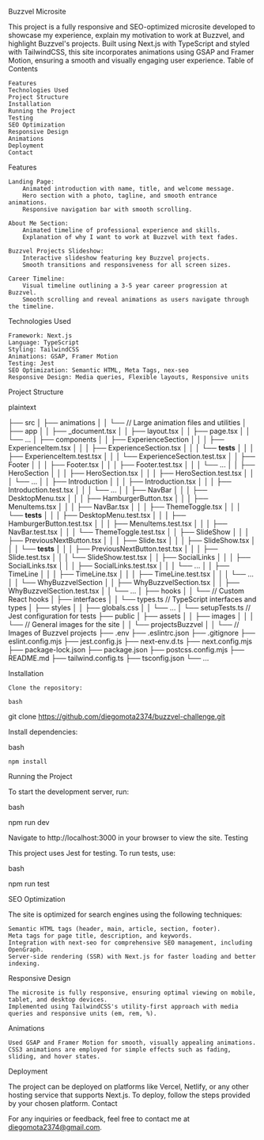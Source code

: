 Buzzvel Microsite

This project is a fully responsive and SEO-optimized microsite developed to showcase my experience, explain my motivation to work at Buzzvel, and highlight Buzzvel's projects. Built using Next.js with TypeScript and styled with TailwindCSS, this site incorporates animations using GSAP and Framer Motion, ensuring a smooth and visually engaging user experience.
Table of Contents

    Features
    Technologies Used
    Project Structure
    Installation
    Running the Project
    Testing
    SEO Optimization
    Responsive Design
    Animations
    Deployment
    Contact

Features

    Landing Page:
        Animated introduction with name, title, and welcome message.
        Hero section with a photo, tagline, and smooth entrance animations.
        Responsive navigation bar with smooth scrolling.

    About Me Section:
        Animated timeline of professional experience and skills.
        Explanation of why I want to work at Buzzvel with text fades.

    Buzzvel Projects Slideshow:
        Interactive slideshow featuring key Buzzvel projects.
        Smooth transitions and responsiveness for all screen sizes.

    Career Timeline:
        Visual timeline outlining a 3-5 year career progression at Buzzvel.
        Smooth scrolling and reveal animations as users navigate through the timeline.

Technologies Used

    Framework: Next.js
    Language: TypeScript
    Styling: TailwindCSS
    Animations: GSAP, Framer Motion
    Testing: Jest
    SEO Optimization: Semantic HTML, Meta Tags, nex-seo
    Responsive Design: Media queries, Flexible layouts, Responsive units

Project Structure

plaintext

├── src
│   ├── animations
│   │   └── // Large animation files and utilities
│   ├── app
│   │   ├── _document.tsx
│   │   ├── layout.tsx
│   │   ├── page.tsx
│   │   └── ...
│   ├── components
│   │   ├── ExperienceSection
│   │   │   ├── ExperienceItem.tsx
│   │   │   ├── ExperienceSection.tsx
│   │   │   └── __tests__
│   │   │       ├── ExperienceItem.test.tsx
│   │   │       └── ExperienceSection.test.tsx
│   │   ├── Footer
│   │   │   ├── Footer.tsx
│   │   │   ├── Footer.test.tsx
│   │   │   └── ...
│   │   ├── HeroSection
│   │   │   ├── HeroSection.tsx
│   │   │   ├── HeroSection.test.tsx
│   │   │   └── ...
│   │   ├── Introduction
│   │   │   ├── Introduction.tsx
│   │   │   ├── Introduction.test.tsx
│   │   │   └── ...
│   │   ├── NavBar
│   │   │   ├── DesktopMenu.tsx
│   │   │   ├── HamburgerButton.tsx
│   │   │   ├── MenuItems.tsx
│   │   │   ├── NavBar.tsx
│   │   │   ├── ThemeToggle.tsx
│   │   │   └── __tests__
│   │   │       ├── DesktopMenu.test.tsx
│   │   │       ├── HamburgerButton.test.tsx
│   │   │       ├── MenuItems.test.tsx
│   │   │       ├── NavBar.test.tsx
│   │   │       └── ThemeToggle.test.tsx
│   │   ├── SlideShow
│   │   │   ├── PreviousNextButton.tsx
│   │   │   ├── Slide.tsx
│   │   │   ├── SlideShow.tsx
│   │   │   └── __tests__
│   │   │       ├── PreviousNextButton.test.tsx
│   │   │       ├── Slide.test.tsx
│   │   │       └── SlideShow.test.tsx
│   │   ├── SocialLinks
│   │   │   ├── SocialLinks.tsx
│   │   │   ├── SocialLinks.test.tsx
│   │   │   └── ...
│   │   ├── TimeLine
│   │   │   ├── TimeLine.tsx
│   │   │   ├── TimeLine.test.tsx
│   │   │   └── ...
│   │   └── WhyBuzzvelSection
│   │       ├── WhyBuzzvelSection.tsx
│   │       ├── WhyBuzzvelSection.test.tsx
│   │       └── ...
│   ├── hooks
│   │   └── // Custom React hooks
│   ├── interfaces
│   │   └── types.ts // TypeScript interfaces and types
│   ├── styles
│   │   ├── globals.css
│   │   └── ...
│   └── setupTests.ts // Jest configuration for tests
├── public
│   ├── assets
│   │   ├── images
│   │   │   └── // General images for the site
│   │   └── projectsBuzzvel
│   │       └── // Images of Buzzvel projects
├── .env
├── .eslintrc.json
├── .gitignore
├── eslint.config.mjs
├── jest.config.js
├── next-env.d.ts
├── next.config.mjs
├── package-lock.json
├── package.json
├── postcss.config.mjs
├── README.md
├── tailwind.config.ts
├── tsconfig.json
└── ...




Installation

    Clone the repository:

    bash

git clone https://github.com/diegomota2374/buzzvel-challenge.git

Install dependencies:

bash

    npm install

Running the Project

To start the development server, run:

bash

npm run dev

Navigate to http://localhost:3000 in your browser to view the site.
Testing

This project uses Jest for testing. To run tests, use:

bash

npm run test

SEO Optimization

The site is optimized for search engines using the following techniques:

    Semantic HTML tags (header, main, article, section, footer).
    Meta tags for page title, description, and keywords.
    Integration with next-seo for comprehensive SEO management, including OpenGraph.
    Server-side rendering (SSR) with Next.js for faster loading and better indexing.

Responsive Design

    The microsite is fully responsive, ensuring optimal viewing on mobile, tablet, and desktop devices.
    Implemented using TailwindCSS's utility-first approach with media queries and responsive units (em, rem, %).

Animations

    Used GSAP and Framer Motion for smooth, visually appealing animations.
    CSS3 animations are employed for simple effects such as fading, sliding, and hover states.

Deployment

The project can be deployed on platforms like Vercel, Netlify, or any other hosting service that supports Next.js. To deploy, follow the steps provided by your chosen platform.
Contact

For any inquiries or feedback, feel free to contact me at diegomota2374@gmail.com.